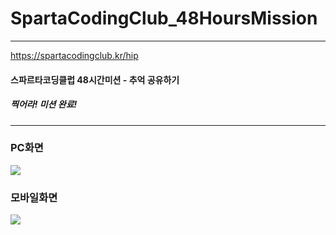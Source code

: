 # SpartaCodingClub_48HoursMission
 
---

https://spartacodingclub.kr/hip

#### 스파르타코딩클럽 48시간미션 - 추억 공유하기
##### 찍어라! 미션 완료!

---

### PC화면
<img src="https://user-images.githubusercontent.com/28698595/134914202-695a59ae-ecd3-4bc5-991d-692953f92c42.PNG">

### 모바일화면
<img src="https://user-images.githubusercontent.com/28698595/134914212-46bc88d5-a5e0-4539-b5ad-44d0498c85f0.PNG">
